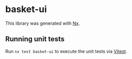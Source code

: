 # basket-ui

This library was generated with [Nx](https://nx.dev).

## Running unit tests

Run `nx test basket-ui` to execute the unit tests via [Vitest](https://vitest.dev/).
